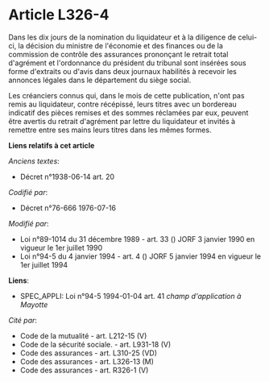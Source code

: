 # Article L326-4

Dans les dix jours de la nomination du liquidateur et à la diligence de celui-ci, la décision du ministre de l'économie et
des finances ou de la commission de contrôle des assurances prononçant le retrait total d'agrément et l'ordonnance du
président du tribunal sont insérées sous forme d'extraits ou d'avis dans deux journaux habilités à recevoir les annonces
légales dans le département du siège social.

Les créanciers connus qui, dans le mois de cette publication, n'ont pas remis au liquidateur, contre récépissé, leurs titres
avec un bordereau indicatif des pièces remises et des sommes réclamées par eux, peuvent être avertis du retrait d'agrément
par lettre du liquidateur et invités à remettre entre ses mains leurs titres dans les mêmes formes.

**Liens relatifs à cet article**

_Anciens textes_:

  - Décret n°1938-06-14 art. 20

_Codifié par_:

  - Décret n°76-666 1976-07-16

_Modifié par_:

  - Loi n°89-1014 du 31 décembre 1989 - art. 33 () JORF 3 janvier 1990 en vigueur le 1er juillet 1990
  - Loi n°94-5 du 4 janvier 1994 - art. 4 () JORF 5 janvier 1994 en vigueur le 1er juillet 1994

**Liens**:

  - SPEC_APPLI: Loi n°94-5 1994-01-04 art. 41 *champ d'application à Mayotte*

_Cité par_:

  - Code de la mutualité - art. L212-15 (V)
  - Code de la sécurité sociale. - art. L931-18 (V)
  - Code des assurances - art. L310-25 (VD)
  - Code des assurances - art. L326-13 (M)
  - Code des assurances - art. R326-1 (V)
